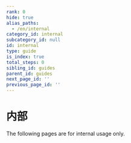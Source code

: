 ```yaml
---
rank: 0
hide: true
alias_paths:
  - /en/internal
category_id: internal
subcategory_id: null
id: internal
type: guide
is_index: true
total_steps: 0
sibling_id: guides
parent_id: guides
next_page_id: ''
previous_page_id: ''
---
```

<!-- does not need translation -->

# 内部

The following pages are for internal usage only.
